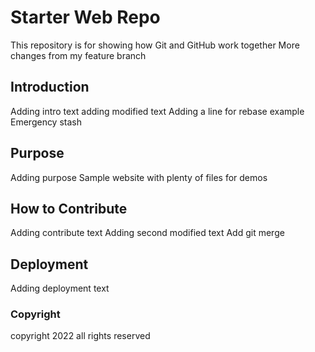 # Starter Web Repo

This repository is for showing how Git and GitHub work together
More changes from my feature branch
## Introduction
Adding intro text
adding modified text
Adding a line for rebase example
Emergency stash

## Purpose
Adding purpose
Sample website with plenty of files for demos

## How to Contribute
Adding contribute text
Adding second modified text
Add git merge

## Deployment
Adding deployment text

### Copyright
copyright 2022
all rights reserved
